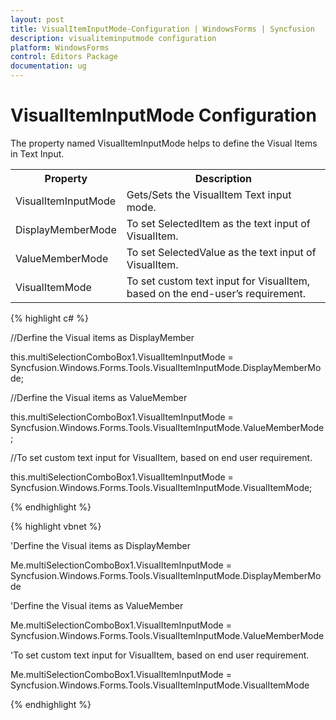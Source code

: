 ```yaml
---
layout: post
title: VisualItemInputMode-Configuration | WindowsForms | Syncfusion
description: visualiteminputmode configuration
platform: WindowsForms
control: Editors Package
documentation: ug
---
```


# VisualItemInputMode Configuration

The property named VisualItemInputMode helps to define the Visual Items in Text Input.



<table>
<tr>
<th>
Property</th><th>
Description</th></tr>
<tr>
<td>
VisualItemInputMode</td><td>
Gets/Sets the VisualItem Text input mode.</td></tr>
<tr>
<td>
DisplayMemberMode</td><td>
To set SelectedItem as the text input of VisualItem.</td></tr>
<tr>
<td>
ValueMemberMode</td><td>
To set SelectedValue as the text input of VisualItem.</td></tr>
<tr>
<td>
VisualItemMode</td><td>
To set custom text input for VisualItem, based on the end-user’s requirement.</td></tr>
</table>


{% highlight c# %}

//Derfine the Visual items as DisplayMember

this.multiSelectionComboBox1.VisualItemInputMode = Syncfusion.Windows.Forms.Tools.VisualItemInputMode.DisplayMemberMode;

//Derfine the Visual items as ValueMember

this.multiSelectionComboBox1.VisualItemInputMode = Syncfusion.Windows.Forms.Tools.VisualItemInputMode.ValueMemberMode;

//To set custom text input for VisualItem, based on end user requirement.

this.multiSelectionComboBox1.VisualItemInputMode = Syncfusion.Windows.Forms.Tools.VisualItemInputMode.VisualItemMode;

{% endhighlight %}

{% highlight vbnet %}

'Derfine the Visual items as DisplayMember

Me.multiSelectionComboBox1.VisualItemInputMode = Syncfusion.Windows.Forms.Tools.VisualItemInputMode.DisplayMemberMode

'Derfine the Visual items as ValueMember

Me.multiSelectionComboBox1.VisualItemInputMode = Syncfusion.Windows.Forms.Tools.VisualItemInputMode.ValueMemberMode

'To set custom text input for VisualItem, based on end user requirement.

Me.multiSelectionComboBox1.VisualItemInputMode = Syncfusion.Windows.Forms.Tools.VisualItemInputMode.VisualItemMode

{% endhighlight %}
